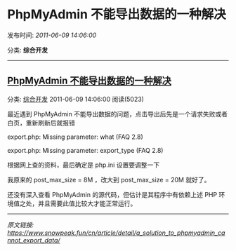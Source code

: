 # PhpMyAdmin 不能导出数据的一种解决

发布时间: *2011-06-09 14:06:00*

分类: __综合开发__

---------

## [PhpMyAdmin 不能导出数据的一种解决](/cn/article/detail/a_solution_to_phpmyadmin_cannot_export_data/)

分类: [综合开发](/cn/article/category/comprehensive_development/) 2011-06-09 14:06:00 阅读(5023)

最近遇到 PhpMyAdmin 不能导出数据的问题，点击导出后先是一个请求失败或者白页，重新刷新后就报错

export.php: Missing parameter: what (FAQ 2.8)

export.php: Missing parameter: export_type (FAQ 2.8)

根据网上查的资料，最后确定是 php.ini 设置要调整一下

我原来的 post_max_size = 8M ，改大到 post_max_size = 20M 就好了。

还没有深入查看 PhpMyAdmin 的源代码，但估计是其程序中有依赖上述 PHP 环境值之处，并且需要此值比较大才能正常运行。


---
*原文链接: https://www.snowpeak.fun/cn/article/detail/a_solution_to_phpmyadmin_cannot_export_data/*
